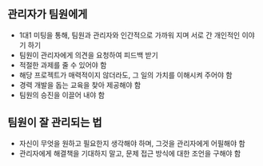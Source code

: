 ## 관리자가 팀원에게

-   1대1 미팅을 통해, 팀원과 관리자와 인간적으로 가까워 지며 서로 간 개인적인 이야기 하기
-   팀원이 관리자에게 의견을 요청하여 피드백 받기
-   적절한 과제를 줄 수 있어야 함
-   해당 프로젝트가 매력적이지 않더라도, 그 일의 가치를 이해시켜 주어야 함
-   경력 개발을 돕는 교육을 찾아 제공해야 함
-   팀원의 승진을 이끌어 내야 함

## 팀원이 잘 관리되는 법

-   자신이 무엇을 원하고 필요한지 생각해야 하며, 그것을 관리자에게 어필해야 함
-   관리자에게 해결책을 기대하지 말고, 문제 접근 방식에 대한 조언을 구해야 함
